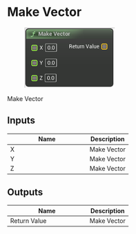 # Make Vector

<div align="left" data-full-width="false">

<figure><img src="../../../../api/Math/Vector/Make_Vector.png" alt=""><figcaption></figcaption></figure>

</div>

Make Vector

## Inputs

<table><thead><tr><th width="170">Name</th><th>Description</th></tr></thead><tbody><tr><td>X</td><td>Make Vector</td></tr><tr><td>Y</td><td>Make Vector</td></tr><tr><td>Z</td><td>Make Vector</td></tr></tbody></table>

## Outputs

<table><thead><tr><th width="170">Name</th><th>Description</th></tr></thead><tbody><tr><td>Return Value</td><td>Make Vector</td></tr></tbody></table>
